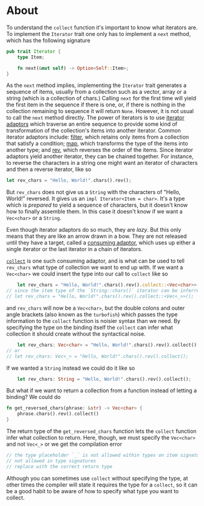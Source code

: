 # About

To understand the `collect` function it's important to know what iterators are. To implement the `Iterator` trait one only has to implement
a `next` method, which has the following signature

```rust
pub trait Iterator {
    type Item;

    fn next(&mut self) -> Option<Self::Item>;
}
```

As the `next` method implies, implementing the `Iterator` trait generates a sequence of items, usually from a collection such as a vector,
array or a string (which is a collection of chars.) Calling `next` for the first time will yield the first item in the sequence if there is
one, or, if there is nothing in the collection remaining to sequence it will return `None`. However, it is not usual to call the `next` method
directly. The power of iterators is to use [iterator adaptors][iterator adaptors] which traverse an entire sequence to provide some kind of
transformation of the collection's items into another iterator. Common iterator adaptors include: [filter][filter], which retains only items from
a collection that satisfy a condition; [map][map], which transforms the type of the items into another type; and [rev][rev], which reverses the
order of the items. Since iterator adaptors yield another iterator, they can be chained together. For instance, to reverse the characters in a
string one might want an iterator of characters and then a reverse iterator, like so

```rust
let rev_chars = "Hello, World!".chars().rev();
```

But `rev_chars` does not give us a `String` with the characters of "Hello, World!" reversed. It gives us an `impl Iterator<Item = char>`. It's a
type which is _prepared_ to yield a sequence of characters, but it doesn't know how to finally assemble them. In this case it doesn't know if we
want a `Vec<char>` or a `String`.

Even though iterator adaptors do so much, they are _lazy_. But this only means that they are like an arrow drawn in a bow. They are not released
until they have a target, called a [consuming adaptor][consuming adaptor], which uses up either a single iterator or the last iterator in a chain
of iterators.

[`collect`][collect] is one such consuming adaptor, and is what can be used to tell `rev_chars` what type of collection we want to end up with. If
we want a `Vec<char>` we could insert the type into our call to `collect` like so

```rust
    let rev_chars = "Hello, World!".chars().rev().collect::<Vec<char>>();
// since the item type of the `String::chars()` iterator can be inferred to be `char`, we can omit that information
// let rev_chars = "Hello, World!".chars().rev().collect::<Vec<_>>();
```

and `rev_chars` will now be a `Vec<char>`, but the double colons and outer angle brackets (also known as the `turbofish`) which passes the type
information to the `collect` function is noisier syntax than we need. By specifying the type on the binding itself the `collect` can infer what
collection it should create without the syntactical noise.

```rust
    let rev_chars: Vec<char> = "Hello, World!".chars().rev().collect();
// or
// let rev_chars: Vec<_> = "Hello, World!".chars().rev().collect();
```

If we wanted a `String` instead we could do it like so

```rust
    let rev_chars: String = "Hello, World!".chars().rev().collect();
```

But what if we want to return a collection from a function instead of letting a binding? We could do

```rust
fn get_reversed_chars(phrase: &str) -> Vec<char> {
    phrase.chars().rev().collect()
}
```

The return type of the `get_reversed_chars` function lets the `collect` function infer what collection to return. Here, though, we must specify the
`Vec<char>` and not `Vec<_>` or we get the compilation error

```rust
// the type placeholder `_` is not allowed within types on item signatures
// not allowed in type signatures
// replace with the correct return type
```

Although you can sometimes use `collect` without specifying the type, at other times the compiler will state it requires the type for a `collect`, so it
can be a good habit to be aware of how to specify what type you want to collect.

[iterator adaptors]: https://doc.rust-lang.org/book/ch13-02-iterators.html?highlight=lazy#methods-that-produce-other-iterators
[filter]: https://doc.rust-lang.org/std/iter/trait.Iterator.html#method.filter
[map]: https://doc.rust-lang.org/std/iter/trait.Iterator.html#method.map
[rev]: https://doc.rust-lang.org/std/iter/trait.Iterator.html#method.rev
[consuming adaptor]: https://doc.rust-lang.org/book/ch13-02-iterators.html?highlight=lazy#methods-that-consume-the-iterator
[collect]: https://doc.rust-lang.org/std/iter/trait.Iterator.html#method.collect
